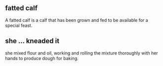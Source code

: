 ## fatted calf ##

A fatted calf is a calf that has been grown and fed to be available for a special feast.

## she ... kneaded it ##

she mixed flour and oil, working and rolling the mixture thoroughly with her hands to produce dough for baking.